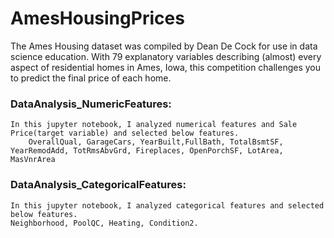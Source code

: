 # AmesHousingPrices


The Ames Housing dataset was compiled by Dean De Cock for use in data science education. With 79 explanatory variables describing (almost) every aspect of residential homes in Ames, Iowa, this competition challenges you to predict the final price of each home.

### DataAnalysis_NumericFeatures: 
    In this jupyter notebook, I analyzed numerical features and Sale Price(target variable) and selected below features.
        OverallQual, GarageCars, YearBuilt,FullBath, TotalBsmtSF, YearRemodAdd, TotRmsAbvGrd, Fireplaces, OpenPorchSF, LotArea, MasVnrArea
    
### DataAnalysis_CategoricalFeatures: 
    In this jupyter notebook, I analyzed categorical features and selected below features.
    Neighborhood, PoolQC, Heating, Condition2.


